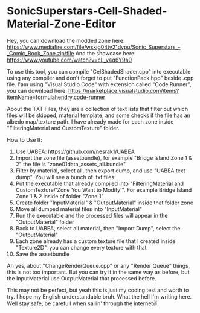 # SonicSuperstars-Cell-Shaded-Material-Zone-Editor
Hey, you can download the modded zone here: 
https://www.mediafire.com/file/wskig04tv21dvpu/Sonic_Superstars_-_Comic_Book_Zone.zip/file
And the showcase here:
https://www.youtube.com/watch?v=cL_v4q6Y9a0

To use this tool, you can compile "CelShadedShader.cpp" into executable using any compiler and don't forget to put "FunctionPack.hpp" beside .cpp file.
I'am using "Visual Studio Code" with extension called "Code Runner", you can download here:
https://marketplace.visualstudio.com/items?itemName=formulahendry.code-runner

About the TXT Files, they are a collection of text lists that filter out which files will be skipped, material template, and some checks if the file has an albedo map/texture path.
I have already made for each zone inside "FilteringMaterial and CustomTexture" folder.

How to Use It:
1. Use UABEA: https://github.com/nesrak1/UABEA
2. Import the zone file (assetbundle), for example "Bridge Island Zone 1 & 2" the file is "zone01data_assets_all.bundle"
3. Filter by material, select all, then export dump, and use "UABEA text dump". You will see a bunch of .txt files
4. Put the executable that already compiled into "FilteringMaterial and CustomTexture/'Zone You Want to Modify'". For example Bridge Island Zone 1 & 2 inside of folder "Zone 1"
5. Create folder "InputMaterial" & "OutputMaterial" inside that folder zone
6. Move all dumped material files into "InputMaterial"
7. Run the executable and the processed files will appear in the "OutputMaterial" folder
8. Back to UABEA, select all material, then "Import Dump", select the "OutputMaterial"
9. Each zone already has a custom texture file that I created inside "Texture2D", you can change every texture with that
10. Save the assetbundle

Ah yes, about "ChangeRenderQueue.cpp" or any "Render Queue" things, this is not too important.
But you can try it in the same way as before, but the InputMaterial use OutputMaterial that processed before.

This may not be perfect, but yeah this is just my coding test and worth to try.
I hope my English understandable bruh. What the hell I'm writing here.
Well stay safe, be carefull when sailin' through the internet✌️.
